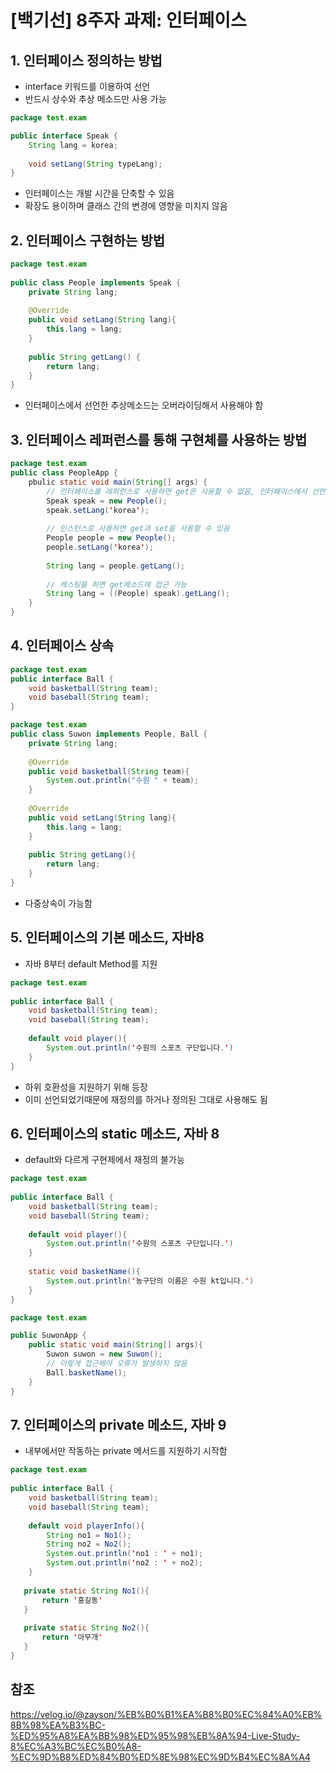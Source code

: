 # [백기선] 8주자 과제: 인터페이스

## 1. 인터페이스 정의하는 방법

- interface 키워드를 이용하여 선언
- 반드시 상수와 추상 메소드만 사용 가능

```java
package test.exam

public interface Speak {
    String lang = korea;
    
    void setLang(String typeLang);
}
```

- 인터페이스는 개발 시간을 단축할 수 있음
- 확장도 용이하며 클래스 간의 변경에 영향을 미치지 않음

## 2. 인터페이스 구현하는 방법

```java
package test.exam
    
public class People implements Speak {
    private String lang;
    
    @Override
    public void setLang(String lang){
        this.lang = lang;
    }
    
    public String getLang() {
        return lang;
    }
}
```

- 인터페이스에서 선언한 추상메소드는 오버라이딩해서 사용해야 함

## 3. 인터페이스 레퍼런스를 통해 구현체를 사용하는 방법

```java
package test.exam
public class PeopleApp {
    pbulic static void main(String[] args) {
        // 인터페이스를 레퍼런스로 사용하면 get은 사용할 수 없음, 인터페이스에서 선언한 set만 사용 가능
        Speak speak = new People();
        speak.setLang('korea');
        
        // 인스턴스로 사용하면 get과 set을 사용할 수 있음
        People people = new People();
        people.setLang('korea');
        
        String lang = people.getLang();
        
        // 캐스팅을 하면 get메소드에 접근 가능
        String lang = ((People) speak).getLang();
    }
}
```

## 4. 인터페이스 상속

```java
package test.exam
public interface Ball {
    void basketball(String team);
    void baseball(String team);
}
```

```java
package test.exam
public class Suwon implements People, Ball {
    private String lang;
    
    @Override
    public void basketball(String team){
        System.out.println("수원 " + team);
    }
    
    @Override
    public void setLang(String lang){
        this.lang = lang;
    }
    
    public String getLang(){
        return lang;
    }
}
```

- 다중상속이 가능함

## 5. 인터페이스의 기본 메소드, 자바8

- 자바 8부터 default Method를 지원

```java
package test.exam
    
public interface Ball {
    void basketball(String team);
    void baseball(String team);
    
    default void player(){
        System.out.println('수원의 스포츠 구단입니다.')
    }
}
```

- 하위 호환성을 지원하기 위해 등장
- 이미 선언되었기때문에 재정의를 하거나 정의된 그대로 사용해도 됨

## 6. 인터페이스의 static 메소드, 자바 8

- default와 다르게 구현제에서 재정의 불가능

```java
package test.exam
    
public interface Ball {
    void basketball(String team);
    void baseball(String team);
    
    default void player(){
        System.out.println('수원의 스포츠 구단입니다.')
    }
    
    static void basketName(){
        System.out.println('농구단의 이름은 수원 kt입니다.')
    }
}
```

```java
package test.exam

public SuwonApp {
    public static void main(String[] args){
        Suwon suwon = new Suwon();
        // 이렇게 접근해야 오류가 발생하지 않음
        Ball.basketName();
    }
}
```

## 7. 인터페이스의 private 메소드, 자바 9

- 내부에서만 작동하는 private 메서드를 지원하기 시작함

```java
package test.exam
    
public interface Ball {
    void basketball(String team);
    void baseball(String team);
    
    default void playerInfo(){
        String no1 = No1();
        String no2 = No2();
        System.out.println('no1 : ' + no1);
        System.out.println('no2 : ' + no2);
    }
    
   private static String No1(){
       return '홍길동'
   }
    
   private static String No2(){
       return '아무개'
   }
}
```

## 참조

https://velog.io/@zayson/%EB%B0%B1%EA%B8%B0%EC%84%A0%EB%8B%98%EA%B3%BC-%ED%95%A8%EA%BB%98%ED%95%98%EB%8A%94-Live-Study-8%EC%A3%BC%EC%B0%A8-%EC%9D%B8%ED%84%B0%ED%8E%98%EC%9D%B4%EC%8A%A4

